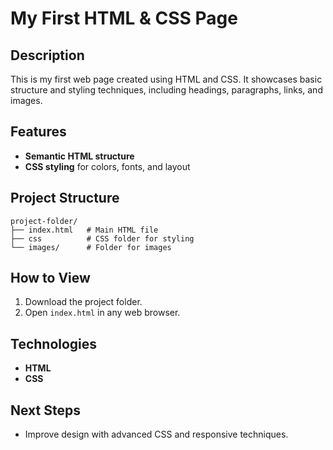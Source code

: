 # My First HTML & CSS Page

## Description

This is my first web page created using HTML and CSS. It showcases basic structure and styling techniques, including headings, paragraphs, links, and images.

## Features

- **Semantic HTML structure**
- **CSS styling** for colors, fonts, and layout

## Project Structure

```plaintext
project-folder/
├── index.html   # Main HTML file
├── css          # CSS folder for styling
└── images/      # Folder for images  
```

## How to View

1. Download the project folder.
2. Open `index.html` in any web browser.

## Technologies

- **HTML**
- **CSS**

## Next Steps

- Improve design with advanced CSS and responsive techniques.
